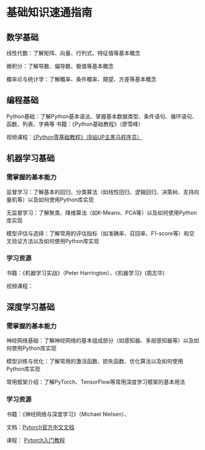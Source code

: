 # 基础知识速通指南
## 数学基础
线性代数：了解矩阵、向量、行列式、特征值等基本概念

微积分：了解导数、偏导数、极值等基本概念

概率论与统计学：了解概率、条件概率、期望、方差等基本概念
## 编程基础
Python基础：了解Python基本语法、掌握基本数据类型、条件语句、循环语句、函数、列表、字典等
书籍：《Python基础教程》（廖雪峰）

视频课程：[《Python零基础教程》（B站UP主黑马程序员）](https://www.bilibili.com/video/BV1qW4y1a7fU/?spm_id_from=333.337.search-card.all.click)

## 机器学习基础
### 需掌握的基本能力
监督学习：了解基本的回归、分类算法（如线性回归、逻辑回归、决策树、支持向量机等）以及如何使用Python库实现

无监督学习：了解聚类、降维算法（如K-Means、PCA等）以及如何使用Python库实现

模型评估与选择：了解常用的评估指标（如准确率、召回率、F1-score等）和交叉验证方法以及如何使用Python库实现
### 学习资源
书籍：《机器学习实战》（Peter Harrington）、《机器学习》(周志华)

视频课程：
## 深度学习基础
### 需掌握的基本能力
神经网络基础：了解神经网络的基本组成部分（如感知器、多层感知器等）以及如何使用Python库实现

模型训练与优化：了解常用的激活函数、损失函数、优化算法以及如何使用Python库实现

常用框架介绍：了解PyTorch、TensorFlow等常用深度学习框架的基本用法

### 学习资源
书籍：《神经网络与深度学习》（Michael Nielsen）、

文档：[Pytorch官方中文文档](https://pytorch-cn.readthedocs.io/zh/latest/)

课程： [Pytorch入门教程](https://www.bilibili.com/video/BV1rs4y1E7gx/?spm_id_from=333.337.search-card.all.click&vd_source=ef6bc9d073dccb208fb608bc99286677)
